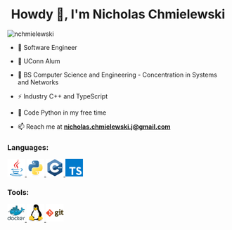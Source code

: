<h1 align="center">Howdy 👋, I'm Nicholas Chmielewski</h1>
<p align="left"> <img src="https://komarev.com/ghpvc/?username=nchmielewski" alt="nchmielewski" /> </p>


- 🌱 Software Engineer

- 🐺 UConn Alum

- 📜 BS Computer Science and Engineering - Concentration in Systems and Networks 

- ⚡ Industry C++ and TypeScript

- 🐍 Code Python in my free time

- 📫 Reach me at **[nicholas.chmielewski.j@gmail.com](mailto://nicholas.chmielewski.j@gmail.com)**

<h3 align="left">Languages:</h3>
<p align="left"> </a> <a href="https://www.java.com" target="_blank"> <img src="https://raw.githubusercontent.com/devicons/devicon/master/icons/java/java-original.svg" alt="java" width="40" height="40"/> </a> <a href="https://www.python.org" target="_blank"> <img src="https://raw.githubusercontent.com/devicons/devicon/master/icons/python/python-original.svg" alt="python" width="40" height="40"/> </a> <a href="https://isocpp.org/" target="_blank"> <img src="https://raw.githubusercontent.com/github/explore/80688e429a7d4ef2fca1e82350fe8e3517d3494d/topics/cpp/cpp.png" alt="cpp" width="40" height="40"/> </a> <a href="https://www.typescriptlang.org/" target="_blank"> <img src="https://raw.githubusercontent.com/github/explore/80688e429a7d4ef2fca1e82350fe8e3517d3494d/topics/typescript/typescript.png" alt="cpp" width="40" height="40"/> </a>

<h3 align="left">Tools:</h3>
<p align="left"> <a href="https://www.docker.com/" target="_blank"> <img src="https://raw.githubusercontent.com/devicons/devicon/master/icons/docker/docker-original-wordmark.svg" alt="docker" width="40" height="40"/> </a> <a href="https://www.linux.org/" target="_blank"> <img src="https://raw.githubusercontent.com/devicons/devicon/master/icons/linux/linux-original.svg" alt="linux" width="40" height="40"/> </a> <a href="https://git-scm.com/" target="_blank"> <img src="https://raw.githubusercontent.com/github/explore/80688e429a7d4ef2fca1e82350fe8e3517d3494d/topics/git/git.png" alt="cpp" width="40" height="40"/> </a>
